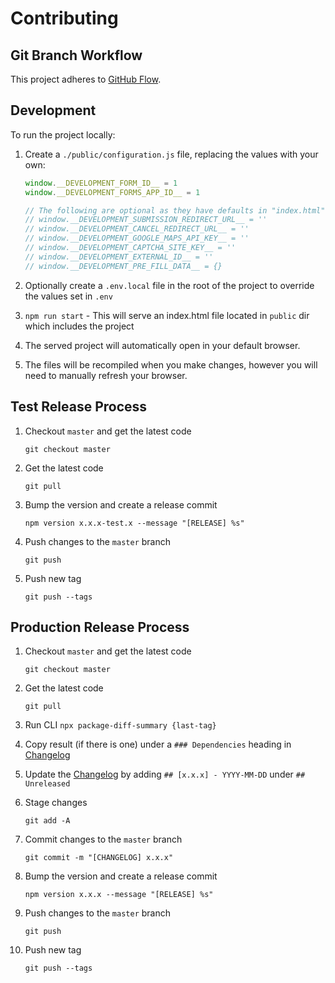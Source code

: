 # Contributing

## Git Branch Workflow

This project adheres to [GitHub Flow](https://guides.github.com/introduction/flow/).

## Development

To run the project locally:

1. Create a `./public/configuration.js` file, replacing the values with your own:

   ```js
   window.__DEVELOPMENT_FORM_ID__ = 1
   window.__DEVELOPMENT_FORMS_APP_ID__ = 1

   // The following are optional as they have defaults in "index.html"
   // window.__DEVELOPMENT_SUBMISSION_REDIRECT_URL__ = ''
   // window.__DEVELOPMENT_CANCEL_REDIRECT_URL__ = ''
   // window.__DEVELOPMENT_GOOGLE_MAPS_API_KEY__ = ''
   // window.__DEVELOPMENT_CAPTCHA_SITE_KEY__ = ''
   // window.__DEVELOPMENT_EXTERNAL_ID__ = ''
   // window.__DEVELOPMENT_PRE_FILL_DATA__ = {}
   ```

1. Optionally create a `.env.local` file in the root of the project to override the values set in `.env`

1. `npm run start` - This will serve an index.html file located in `public` dir which includes the project

1. The served project will automatically open in your default browser.

1. The files will be recompiled when you make changes, however you will need to manually refresh your browser.

## Test Release Process

1. Checkout `master` and get the latest code

   ```
   git checkout master
   ```

1. Get the latest code

   ```
   git pull
   ```

1. Bump the version and create a release commit

   ```
   npm version x.x.x-test.x --message "[RELEASE] %s"
   ```

1. Push changes to the `master` branch

   ```
   git push
   ```

1. Push new tag

   ```
   git push --tags
   ```

## Production Release Process

1. Checkout `master` and get the latest code

   ```
   git checkout master
   ```

1. Get the latest code

   ```
   git pull
   ```

1. Run CLI `npx package-diff-summary {last-tag}`

1. Copy result (if there is one) under a `### Dependencies` heading in [Changelog](./CHANGELOG.md)

1. Update the [Changelog](./CHANGELOG.md) by adding `## [x.x.x] - YYYY-MM-DD` under `## Unreleased`

1. Stage changes

   ```
   git add -A
   ```

1. Commit changes to the `master` branch

   ```
   git commit -m "[CHANGELOG] x.x.x"
   ```

1. Bump the version and create a release commit

   ```
   npm version x.x.x --message "[RELEASE] %s"
   ```

1. Push changes to the `master` branch

   ```
   git push
   ```

1. Push new tag

   ```
   git push --tags
   ```
